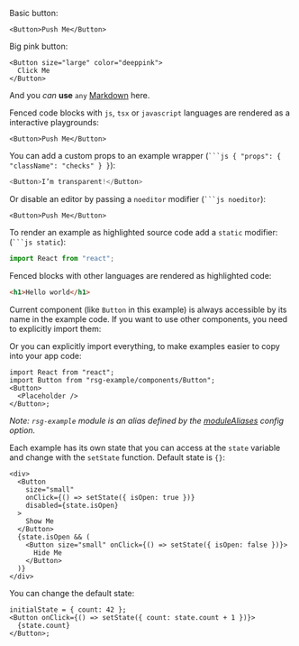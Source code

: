Basic button:

```tsx
<Button>Push Me</Button>
```

Big pink button:

```tsx
<Button size="large" color="deeppink">
  Click Me
</Button>
```

And you _can_ **use** `any` [Markdown](http://daringfireball.net/projects/markdown/) here.

Fenced code blocks with `js`, `tsx` or `javascript` languages are rendered as a interactive playgrounds:

```tsx
<Button>Push Me</Button>
```

You can add a custom props to an example wrapper (` ```js { "props": { "className": "checks" } } `):

```js { "props": { "className": "checks" } }
<Button>I’m transparent!</Button>
```

Or disable an editor by passing a `noeditor` modifier (` ```js noeditor `):

```tsx noeditor
<Button>Push Me</Button>
```

To render an example as highlighted source code add a `static` modifier: (` ```js static `):

```js static
import React from "react";
```

Fenced blocks with other languages are rendered as highlighted code:

```html
<h1>Hello world</h1>
```

Current component (like `Button` in this example) is always accessible by its name in the example code. If you want to use other components, you need to explicitly import them:

Or you can explicitly import everything, to make examples easier to copy into your app code:

```tsx
import React from "react";
import Button from "rsg-example/components/Button";
<Button>
  <Placeholder />
</Button>;
```

_Note: `rsg-example` module is an alias defined by the [moduleAliases](https://react-styleguidist.js.org/docs/configuration.html#modulealiases) config option._

Each example has its own state that you can access at the `state` variable and change with the `setState` function. Default state is `{}`:

```tsx
<div>
  <Button
    size="small"
    onClick={() => setState({ isOpen: true })}
    disabled={state.isOpen}
  >
    Show Me
  </Button>
  {state.isOpen && (
    <Button size="small" onClick={() => setState({ isOpen: false })}>
      Hide Me
    </Button>
  )}
</div>
```

You can change the default state:

```tsx
initialState = { count: 42 };
<Button onClick={() => setState({ count: state.count + 1 })}>
  {state.count}
</Button>;
```
